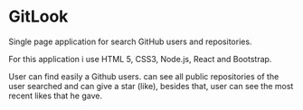 # GitLook
Single page application for search GitHub users and repositories.

For this application i use HTML 5, CSS3, Node.js, React and Bootstrap.

User can find easily a Github users. can see all public repositories of the user searched and can give a star (like), 
besides that, user can see the most recent likes that he gave.


